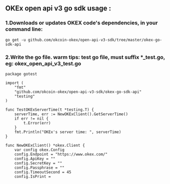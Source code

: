 OKEx open api v3 go sdk usage :
-----

### 1.Downloads or updates OKEX code's dependencies, in your command line:

```
go get -u github.com/okcoin-okex/open-api-v3-sdk/tree/master/okex-go-sdk-api
```
### 2.Write the go file. warm tips: test go file, must suffix *_test.go, eg: okex_open_api_v3_test.go
```
package gotest

import (
	"fmt"
	"github.com/okcoin-okex/open-api-v3-sdk/okex-go-sdk-api"
	"testing"
)

func TestOKExServerTime(t *testing.T) {
	serverTime, err := NewOKExClient().GetServerTime()
	if err != nil {
		t.Error(err)
	}
	fmt.Println("OKEx's server time: ", serverTime)
}

func NewOKExClient() *okex.Client {
	var config okex.Config
	config.Endpoint = "https://www.okex.com/"
	config.ApiKey = ""
	config.SecretKey = ""
	config.Passphrase = ""
	config.TimeoutSecond = 45
	config.IsPrint = 